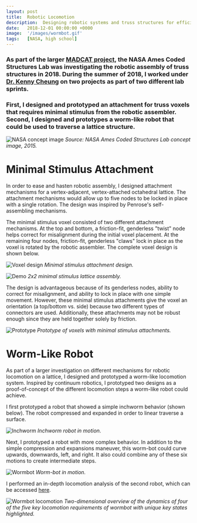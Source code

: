```yaml
---
layout: post
title:  Robotic Locomotion
description:  Designing robotic systems and truss structures for efficient self-assembly (age 17).
date:   2018-12-01 00:00:00 +0000
image:  '/images/wormbot.gif'
tags:   [NASA, high school]
---
```


### As part of the larger [MADCAT project](https://news.mit.edu/2019/engineers-demonstrate-lighter-flexible-airplane-wing-0401), the NASA Ames Coded Structures Lab was investigating the robotic assembly of truss structures in 2018.  During the summer of 2018, I worked under [Dr. Kenny Cheung](https://www.nasa.gov/centers/ames/cct/about/bios/kennycheung) on two projects as part of two different lab sprints.

### First, I designed and prototyped an attachment for truss voxels that requires minimal stimulus from the robotic assembler.  Second, I designed and prototypes a worm-like robot that could be used to traverse a lattice structure.

![NASA concept image]({{site.baseurl}}/images/robotic-locomotion/nasa_2015.png)
*Source: NASA Ames Coded Structures Lab concept image, 2015.*

# Minimal Stimulus Attachment

In order to ease and hasten robotic assembly, I designed attachment mechanisms for a vertex-adjacent, vertex-attached octahedral lattice. The attachment mechanisms would allow up to five nodes to be locked in place with a single rotation. The design was inspired by Penrose's self-assembling mechanisms.

The minimal stimulus voxel consisted of two different attachment mechanisms. At the top and bottom, a friction-fit, genderless "twist" node helps correct for misalignment during the initial voxel placement. At the remaining four nodes, friction-fit, genderless "claws" lock in place as the voxel is rotated by the robotic assembler. The complete voxel design is shown below.

![Voxel design]({{site.baseurl}}/images/robotic-locomotion/voxel.png)
*Minimal stimulus attachment design.*

![Demo]({{site.baseurl}}/images/robotic-locomotion/voxel_twist_demo.gif)
*2x2 minimal stimulus lattice assembly.*

The design is advantageous because of its genderless nodes, ability to correct for misalignment, and ability to lock in place with one simple movement. However, these minimal stimulus attachments give the voxel an orientation (a top/bottom vs. side) because two different types of connectors are used. Additionally, these attachments may not be robust enough since they are held together solely by friction.


![Prototype]({{site.baseurl}}/images/robotic-locomotion/prototype.jpg)
*Prototype of voxels with minimal stimulus attachments.*

# Worm-Like Robot

As part of a larger investigation on different mechanisms for robotic locomotion on a lattice, I designed and prototyped a worm-like locomotion system. Inspired by continuum robotics, I prototyped two designs as a proof-of-concept of the different locomotion steps a worm-like robot could achieve.

I first prototyped a robot that showed a simple inchworm behavior (shown below). The robot compressed and expanded in order to linear traverse a surface.

![Inchworm]({{site.baseurl}}/images/robotic-locomotion/inchworm.gif)
*Inchworm robot in motion.*

Next, I prototyped a robot with more complex behavior. In addition to the simple compression and expansions maneuver, this worm-bot could curve upwards, downwards, left, and right. It also could combine any of these six motions to create intermediate steps.

![Wormbot]({{site.baseurl}}/images/robotic-locomotion/wormbot.gif)
*Worm-bot in motion.*

I performed an in-depth locomotion analysis of the second robot, which can be accessed [here]({{site.baseurl}}/files/LocomotionAnalysisWorm_HMJ.pdf).

![Wormbot locomotion]({{site.baseurl}}/images/robotic-locomotion/wormbot_locomotion.png)
*Two-dimensional overview of the dynamics of four of the five key locomotion requirements of wormbot with unique key states highlighted.*
